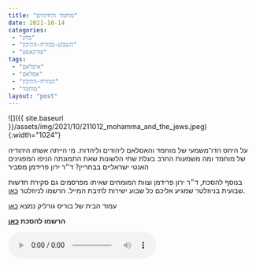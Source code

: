 ```yaml
---
title: "מוחמד והידוהים"
date: 2021-10-14
categories: 
 - "בלוג"
 - "השבוע-במזרח-התיכון"
 - "פודקאסט"
tags: 
 - "איסלאם"
 - "אסלאם"
 - "המזרח-התיכון"
 - "מוחמד"
layout: "post"
---
```


![]({{ site.baseurl }}/assets/img/2021/10/211012_mohamma_and_the_jews.jpeg){:width="1024"}

על היחס הדו־משמעי של מוחמד והאסלאם ליהודים וליהדות. מי הייתה אשתו היהודיה של מוחמד ומה משמעות החרב בעלת שתי הלשונות שאת התמונתה הניפו המפגינים האנטי ישראליים בבחריין? ד״ר ירון פרידמן מסביר

בנוסף להסכת, ד״ר ירון פרידמן וצוות המומחים שאיתו מפרסמים גם סקירת חדשות שבועית בניוזלטר שמגיע אליכם כל שבוע ישירות לתיבת המייל. הרשמו לניוזלטר [כאן](https://haifa.us7.list-manage.com/subscribe?u=11fe1442157d219f56c36d2a9&id=e0b5399e69).

עמוד הבית של בוריס גורליק נמצא [כאן](http://he.gorelik.net/about)

**הרשמו להסכת [כאן](https://anchor.fm/hashavua)**

<audio controls src="https://d3ctxlq1ktw2nl.cloudfront.net/staging/2021-9-14/224350599-44100-2-55edcb5b0b3ec.m4a" class=" wp-block-audio"></audio>
